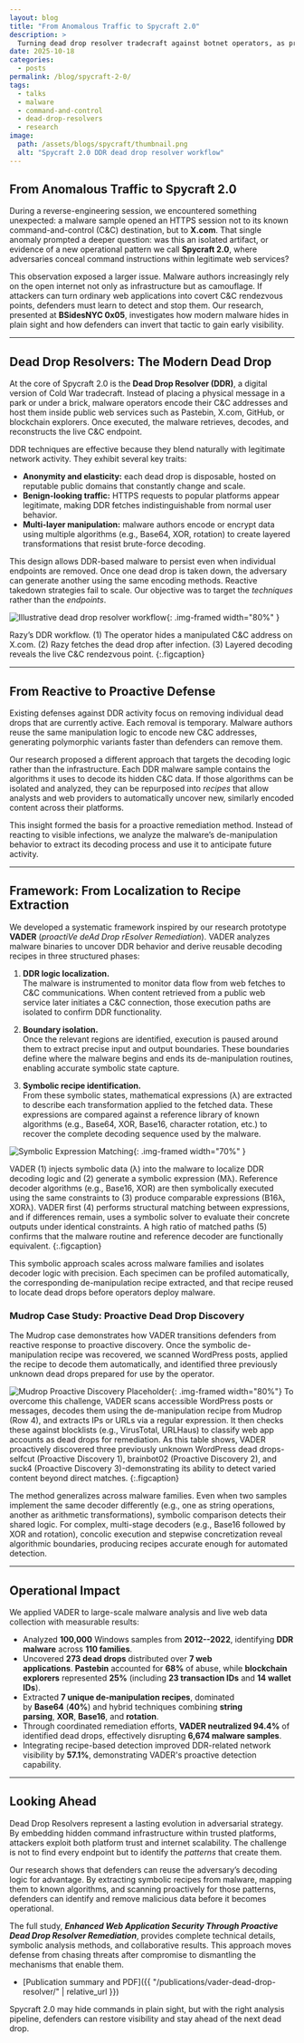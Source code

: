 ```yaml
---
layout: blog
title: "From Anomalous Traffic to Spycraft 2.0"
description: >
  Turning dead drop resolver tradecraft against botnet operators, as presented at BSidesNYC 0x05.
date: 2025-10-18
categories:
  - posts
permalink: /blog/spycraft-2-0/
tags:
  - talks
  - malware
  - command-and-control
  - dead-drop-resolvers
  - research
image:
  path: /assets/blogs/spycraft/thumbnail.png
  alt: "Spycraft 2.0 DDR dead drop resolver workflow"
---
```


## From Anomalous Traffic to Spycraft 2.0

During a reverse-engineering session, we encountered something unexpected: a malware sample opened an HTTPS session not to its known command-and-control (C&C) destination, but to **X.com**. That single anomaly prompted a deeper question: was this an isolated artifact, or evidence of a new operational pattern we call **Spycraft 2.0**, where adversaries conceal command instructions within legitimate web services? 

This observation exposed a larger issue. Malware authors increasingly rely on the open internet not only as infrastructure but as camouflage. If attackers can turn ordinary web applications into covert C&C rendezvous points, defenders must learn to detect and stop them. Our research, presented at **BSidesNYC 0x05**, investigates how modern malware hides in plain sight and how defenders can invert that tactic to gain early visibility.

---

## Dead Drop Resolvers: The Modern Dead Drop

At the core of Spycraft 2.0 is the **Dead Drop Resolver (DDR)**, a digital version of Cold War tradecraft. Instead of placing a physical message in a park or under a brick, malware operators encode their C&C addresses and host them inside public web services such as Pastebin, X.com, GitHub, or blockchain explorers. Once executed, the malware retrieves, decodes, and reconstructs the live C&C endpoint.

DDR techniques are effective because they blend naturally with legitimate network activity. They exhibit several key traits:

- **Anonymity and elasticity:** each dead drop is disposable, hosted on reputable public domains that constantly change and scale.  
- **Benign-looking traffic:** HTTPS requests to popular platforms appear legitimate, making DDR fetches indistinguishable from normal user behavior.  
- **Multi-layer manipulation:** malware authors encode or encrypt data using multiple algorithms (e.g., Base64, XOR, rotation) to create layered transformations that resist brute-force decoding.

This design allows DDR-based malware to persist even when individual endpoints are removed. Once one dead drop is taken down, the adversary can generate another using the same encoding methods. Reactive takedown strategies fail to scale. Our objective was to target the *techniques* rather than the *endpoints*.

![Illustrative dead drop resolver workflow](/assets/blogs/spycraft/ddr.jpg){: .img-framed width="80%" }

Razy’s DDR workflow. (1) The operator hides a manipulated C&C address on X.com. (2) Razy fetches the dead drop after infection. (3) Layered decoding reveals the live C&C rendezvous point.
{:.figcaption}

---

## From Reactive to Proactive Defense

Existing defenses against DDR activity focus on removing individual dead drops that are currently active. Each removal is temporary. Malware authors reuse the same manipulation logic to encode new C&C addresses, generating polymorphic variants faster than defenders can remove them.

Our research proposed a different approach that targets the decoding logic rather than the infrastructure. Each DDR malware sample contains the algorithms it uses to decode its hidden C&C data. If those algorithms can be isolated and analyzed, they can be repurposed into *recipes* that allow analysts and web providers to automatically uncover new, similarly encoded content across their platforms.

This insight formed the basis for a proactive remediation method. Instead of reacting to visible infections, we analyze the malware’s de-manipulation behavior to extract its decoding process and use it to anticipate future activity.

---

## Framework: From Localization to Recipe Extraction

We developed a systematic framework inspired by our research prototype **VADER** (*proactiVe deAd Drop rEsolver Remediation*). VADER analyzes malware binaries to uncover DDR behavior and derive reusable decoding recipes in three structured phases:

1. **DDR logic localization.**  
   The malware is instrumented to monitor data flow from web fetches to C&C communications. When content retrieved from a public web service later initiates a C&C connection, those execution paths are isolated to confirm DDR functionality.

2. **Boundary isolation.**  
   Once the relevant regions are identified, execution is paused around them to extract precise input and output boundaries. These boundaries define where the malware begins and ends its de-manipulation routines, enabling accurate symbolic state capture.

3. **Symbolic recipe identification.**  
   From these symbolic states, mathematical expressions (λ) are extracted to describe each transformation applied to the fetched data. These expressions are compared against a reference library of known algorithms (e.g., Base64, XOR, Base16, character rotation, etc.) to recover the complete decoding sequence used by the malware.

![Symbolic Expression Matching](/assets/blogs/spycraft/symbex.jpg){: .img-framed width="70%" }

VADER (1) injects symbolic data (λ) into the malware to localize DDR decoding logic and (2) generate a symbolic expression (Mλ). Reference decoder algorithms (e.g., Base16, XOR) are then symbolically executed using the same constraints to (3) produce comparable expressions (B16λ, XORλ). VADER first (4) performs structural matching between expressions, and if differences remain, uses a symbolic solver to evaluate their concrete outputs under identical constraints. A high ratio of matched paths (5) confirms that the malware routine and reference decoder are functionally equivalent.
{:.figcaption}

This symbolic approach scales across malware families and isolates decoder logic with precision. Each specimen can be profiled automatically, the corresponding de-manipulation recipe extracted, and that recipe reused to locate dead drops before operators deploy malware.

### Mudrop Case Study: Proactive Dead Drop Discovery

The Mudrop case demonstrates how VADER transitions defenders from reactive response to proactive discovery. Once the symbolic de-manipulation recipe was recovered, we scanned WordPress posts, applied the recipe to decode them automatically, and identified three previously unknown dead drops prepared for use by the operator.

![Mudrop Proactive Discovery Placeholder](/assets/blogs/spycraft/mudrop.png){: .img-framed width="80%"}
To overcome this challenge, VADER scans accessible WordPress posts or messages, decodes them using the de-manipulation recipe from Mudrop (Row 4), and extracts IPs or URLs via a regular expression. It then checks these against blocklists (e.g., VirusTotal, URLHaus) to classify web app accounts as dead drops for remediation. As this table shows, VADER proactively discovered three previously unknown WordPress dead drops-selfcut (Proactive Discovery 1), brainbot02 (Proactive Discovery 2), and suck4 (Proactive Discovery 3)-demonstrating its ability to detect varied content beyond direct matches.
{:.figcaption}

The method generalizes across malware families. Even when two samples implement the same decoder differently (e.g., one as string operations, another as arithmetic transformations), symbolic comparison detects their shared logic. For complex, multi-stage decoders (e.g., Base16 followed by XOR and rotation), concolic execution and stepwise concretization reveal algorithmic boundaries, producing recipes accurate enough for automated detection.

---

## Operational Impact

We applied VADER to large-scale malware analysis and live web data collection with measurable results:

-   Analyzed **100,000** Windows samples from **2012--2022**, identifying **DDR malware** across **110 families**.
-   Uncovered **273 dead drops** distributed over **7 web applications**. **Pastebin** accounted for **68%** of abuse, while **blockchain explorers** represented **25%** (including **23 transaction IDs** and **14 wallet IDs**).
-   Extracted **7 unique de-manipulation recipes**, dominated by **Base64** (**40%**) and hybrid techniques combining **string parsing**, **XOR**, **Base16**, and **rotation**.
-   Through coordinated remediation efforts, **VADER neutralized 94.4%** of identified dead drops, effectively disrupting **6,674 malware samples**.
-   Integrating recipe-based detection improved DDR-related network visibility by **57.1%**, demonstrating VADER's proactive detection capability.
---

## Looking Ahead

Dead Drop Resolvers represent a lasting evolution in adversarial strategy. By embedding hidden command infrastructure within trusted platforms, attackers exploit both platform trust and internet scalability. The challenge is not to find every endpoint but to identify the *patterns* that create them.

Our research shows that defenders can reuse the adversary’s decoding logic for advantage. By extracting symbolic recipes from malware, mapping them to known algorithms, and scanning proactively for those patterns, defenders can identify and remove malicious data before it becomes operational.

The full study, **_Enhanced Web Application Security Through Proactive Dead Drop Resolver Remediation_**, provides complete technical details, symbolic analysis methods, and collaborative results. This approach moves defense from chasing threats after compromise to dismantling the mechanisms that enable them.

- [Publication summary and PDF]({{ "/publications/vader-dead-drop-resolver/" | relative_url }})

Spycraft 2.0 may hide commands in plain sight, but with the right analysis pipeline, defenders can restore visibility and stay ahead of the next dead drop.

